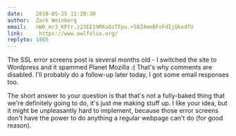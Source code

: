 ```yaml
---
date:    2010-05-25 11:20:30
author:  Zack Weinberg
email:   nW0_mr3_KPtr.z23EE19MXuQzTFpu.+5BZ4meBFsFdIjQkedfU
link:     https://www.owlfolio.org/
replyto: 1085
---
```


The SSL error screens post is several months old - I switched the site
to Wordpress and it spammed Planet Mozilla :( That's why comments are
disabled.  I'll probably do a follow-up later today, I got some email
responses too.

The short answer to your question is that that's not a fully-baked
thing that we're definitely going to do, it's just me making stuff up.
I like your idea, but it might be unpleasantly hard to implement,
because those error screens don't have the power to do anything a
regular webpage can't do (for good reason).
